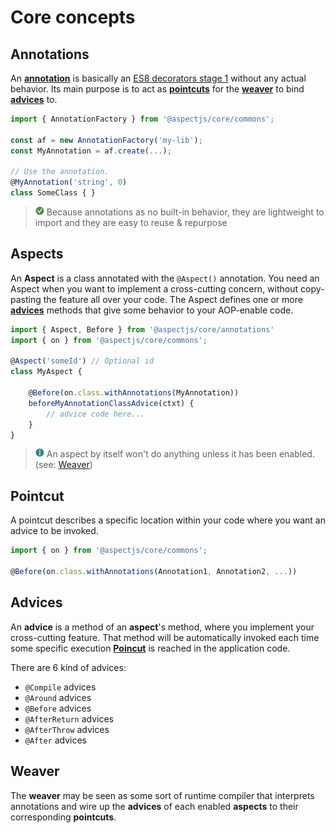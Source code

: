 # Core concepts

## Annotations

An [**annotation**](./11.create-annotations.md) is basically an [ES8 decorators stage 1](https://github.com/tc39/proposal-decorators) without any actual behavior.
Its main purpose is to act as [**pointcuts**](#pointcut) for the [**weaver**](#weaver) to bind [**advices**](#advices) to. 

```js
import { AnnotationFactory } from '@aspectjs/core/commons';

const af = new AnnotationFactory('my-lib');
const MyAnnotation = af.create(...);

// Use the annotation.
@MyAnnotation('string', 0)
class SomeClass { }
```

> ![tip] Because annotations as no built-in behavior, they are lightweight to import and they are easy to reuse & repurpose 

## Aspects

An **Aspect** is a class annotated with the `@Aspect()` annotation.
You need an Aspect when you want to implement a cross-cutting concern, without copy-pasting the feature all over your code. 
The Aspect defines one or more [**advices**](#advices) methods that give some behavior to your AOP-enable code.

```js
import { Aspect, Before } from '@aspectjs/core/annotations'
import { on } from '@aspectjs/core/commons';

@Aspect('someId') // Optional id
class MyAspect {

    @Before(on.class.withAnnotations(MyAnnotation))
    beforeMyAnnotationClassAdvice(ctxt) {
        // advice code here...
    }
}
```

> ![info] An aspect by itself won't do anything unless it has been enabled. (see: [Weaver](#weaver))

## Pointcut

A pointcut describes a specific location within your code where you want an advice to be invoked.
```js
import { on } from '@aspectjs/core/commons';

@Before(on.class.withAnnotations(Annotation1, Annotation2, ...))
```

## Advices

An **advice** is a method of an **aspect**'s method, where you implement your cross-cutting feature.
That method will be automatically invoked each time some specific execution [**Poincut**](#pointcut) is reached in the application code.

There are 6 kind of advices: 
 - `@Compile` advices
 - `@Around` advices
 - `@Before` advices
 - `@AfterReturn` advices
 - `@AfterThrow` advices
 - `@After` advices
 
## Weaver

The **weaver** may be seen as some sort of runtime compiler
that interprets annotations and wire up the **advices** of each enabled **aspects** to their corresponding **pointcuts**.

[info]: ../../.README/picto/12px/info.png
[tip]: ../../.README/picto/12px/tip.png
